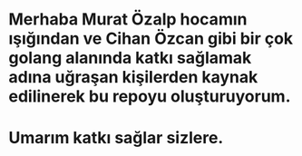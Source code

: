 # Merhaba Murat Özalp hocamın ışığından ve Cihan Özcan gibi bir çok golang alanında katkı sağlamak adına uğraşan  kişilerden kaynak edilinerek bu repoyu oluşturuyorum.
# Umarım katkı sağlar sizlere.
